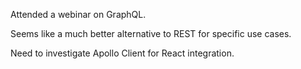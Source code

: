 Attended a webinar on GraphQL.

Seems like a much better alternative to REST for specific use cases.

Need to investigate Apollo Client for React integration.